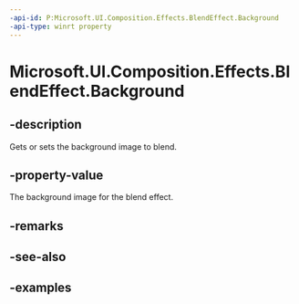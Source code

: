 ```yaml
---
-api-id: P:Microsoft.UI.Composition.Effects.BlendEffect.Background
-api-type: winrt property
---
```


<!-- Property syntax.
public IGraphicsEffectSource Background { get;  set; }
-->

# Microsoft.UI.Composition.Effects.BlendEffect.Background

## -description
Gets or sets the background image to blend.

## -property-value
The background image for the blend effect.

## -remarks

## -see-also

## -examples

